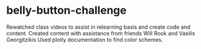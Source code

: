 # belly-button-challenge

Rewatched class videos to assist in relearning basis and create code and content. 
Created content with assistance from friends Will Rook and Vasilis Georgitzikis
Used plotly documentation to find color schemes. 
